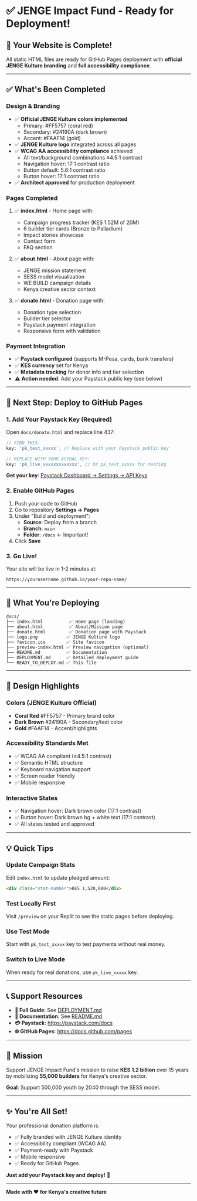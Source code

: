 # ✅ JENGE Impact Fund - Ready for Deployment!

## 🎉 Your Website is Complete!

All static HTML files are ready for GitHub Pages deployment with **official JENGE Kulture branding** and **full accessibility compliance**.

---

## ✅ What's Been Completed

### Design & Branding
- ✅ **Official JENGE Kulture colors implemented**
  - Primary: #FF5757 (coral red)
  - Secondary: #24190A (dark brown)
  - Accent: #FAAF14 (gold)
- ✅ **JENGE Kulture logo** integrated across all pages
- ✅ **WCAG AA accessibility compliance** achieved
  - All text/background combinations ≥4.5:1 contrast
  - Navigation hover: 17:1 contrast ratio
  - Button default: 5.6:1 contrast ratio
  - Button hover: 17:1 contrast ratio
- ✅ **Architect approved** for production deployment

### Pages Completed
1. ✅ **index.html** - Home page with:
   - Campaign progress tracker (KES 1.52M of 20M)
   - 6 builder tier cards (Bronze to Palladium)
   - Impact stories showcase
   - Contact form
   - FAQ section

2. ✅ **about.html** - About page with:
   - JENGE mission statement
   - SESS model visualization
   - WE BUILD campaign details
   - Kenya creative sector context

3. ✅ **donate.html** - Donation page with:
   - Donation type selection
   - Builder tier selector
   - Paystack payment integration
   - Responsive form with validation

### Payment Integration
- ✅ **Paystack configured** (supports M-Pesa, cards, bank transfers)
- ✅ **KES currency** set for Kenya
- ✅ **Metadata tracking** for donor info and tier selection
- ⚠️ **Action needed**: Add your Paystack public key (see below)

---

## 🚀 Next Step: Deploy to GitHub Pages

### 1. Add Your Paystack Key (Required)

Open `docs/donate.html` and replace line 437:

```javascript
// FIND THIS:
key: 'pk_test_xxxxx', // Replace with your Paystack public key

// REPLACE WITH YOUR ACTUAL KEY:
key: 'pk_live_xxxxxxxxxxxxx', // Or pk_test_xxxxx for testing
```

**Get your key**: [Paystack Dashboard → Settings → API Keys](https://dashboard.paystack.com/#/settings/developer)

### 2. Enable GitHub Pages

1. Push your code to GitHub
2. Go to repository **Settings → Pages**
3. Under "Build and deployment":
   - **Source**: Deploy from a branch
   - **Branch**: `main`
   - **Folder**: `/docs` ← Important!
4. Click **Save**

### 3. Go Live!

Your site will be live in 1-2 minutes at:
```
https://yourusername.github.io/your-repo-name/
```

---

## 📁 What You're Deploying

```
docs/
├── index.html          ✅ Home page (landing)
├── about.html          ✅ About/Mission page  
├── donate.html         ✅ Donation page with Paystack
├── logo.png           ✅ JENGE Kulture logo
├── favicon.ico        ✅ Site favicon
├── preview-index.html ✅ Preview navigation (optional)
├── README.md          ✅ Documentation
├── DEPLOYMENT.md      ✅ Detailed deployment guide
└── READY_TO_DEPLOY.md ✅ This file
```

---

## 🎨 Design Highlights

### Colors (JENGE Kulture Official)
- **Coral Red** #FF5757 - Primary brand color
- **Dark Brown** #24190A - Secondary/text color
- **Gold** #FAAF14 - Accent/highlights

### Accessibility Standards Met
- ✅ WCAG AA compliant (≥4.5:1 contrast)
- ✅ Semantic HTML structure
- ✅ Keyboard navigation support
- ✅ Screen reader friendly
- ✅ Mobile responsive

### Interactive States
- ✅ Navigation hover: Dark brown color (17:1 contrast)
- ✅ Button hover: Dark brown bg + white text (17:1 contrast)
- ✅ All states tested and approved

---

## 💡 Quick Tips

### Update Campaign Stats
Edit `index.html` to update pledged amount:
```html
<div class="stat-number">KES 1,520,000</div>
```

### Test Locally First
Visit `/preview` on your Replit to see the static pages before deploying.

### Use Test Mode
Start with `pk_test_xxxxx` key to test payments without real money.

### Switch to Live Mode
When ready for real donations, use `pk_live_xxxxx` key.

---

## 📞 Support Resources

- **📖 Full Guide**: See [DEPLOYMENT.md](DEPLOYMENT.md)
- **📝 Documentation**: See [README.md](README.md)
- **💳 Paystack**: https://paystack.com/docs
- **🌐 GitHub Pages**: https://docs.github.com/pages

---

## 🎯 Mission

Support JENGE Impact Fund's mission to raise **KES 1.2 billion** over 15 years by mobilizing **55,000 builders** for Kenya's creative sector.

**Goal**: Support 500,000 youth by 2040 through the SESS model.

---

## ✨ You're All Set!

Your professional donation platform is:
- ✅ Fully branded with JENGE Kulture identity
- ✅ Accessibility compliant (WCAG AA)
- ✅ Payment-ready with Paystack
- ✅ Mobile responsive
- ✅ Ready for GitHub Pages

**Just add your Paystack key and deploy!** 🚀

---

**Made with ❤️ for Kenya's creative future**
